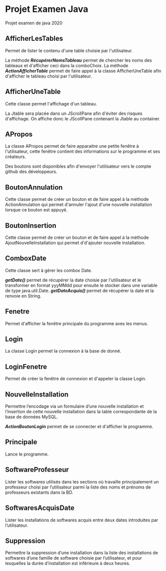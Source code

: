 # Projet Examen Java
Projet examen de java 2020

## AfficherLesTables
Permet de lister le contenu d'une table choisie par l'utilisateur.

La méthode ***RécupérerNomsTableau*** permet de chercher les noms des tableaux et d'afficher ceci dans la comboChoix.
La méthode ***ActionAfficherTable*** permet de faire appel à la classe AfficherUneTable afin d'afficher le tableau choisi par l'utilisateur.

## AfficherUneTable
Cette classe permet l'affichage d'un tableau.

La Jtable sera placée dans un JScrollPane afin d'éviter des risques d'affichage. On affiche donc le JScollPane contenant la Jtable au container.

## APropos
La classe APropos permet de faire apparaitre une petite fenêtre à l'utilisateur, cette fenêtre contient des informations sur le programme et ses créateurs.

Des boutons sont disponibles afin d'envoyer l'utilisateur vers le compte github des développeurs.

## BoutonAnnulation
Cette classe permet de créer un bouton et de faire appel à la méthode ActionAnnulation qui permet d'annuler l'ajout d'une nouvelle installation lorsque ce bouton est appuyé. 

## BoutonInsertion
Cette classe permet de créer un bouton et de faire appel à la méthode AjoutNouvelleInstallation qui permet d'd'ajouter nouvelle installation.

## ComboxDate
Cette classe sert à gérer les combox Date.

***getDate()*** permet de récupérer la date choisie par l'utilisateur et le transformer en format yyyMMdd pour ensuite le stocker dans une variable de type java.util.Date.
***getDateAcquis()*** permet de récupérer la date et la renvoie en String.

## Fenetre
Permet d'afficher la fenêtre principale du programme aves les menus.

## Login
La classe Login permet la connexion à la base de donné.


## LoginFenetre
Permet de créer la fenêtre de connexion et d'appeler la classe Login.

## NouvelleInstallation
Permettre l’encodage via un formulaire d’une nouvelle installation et l’insertion de cette nouvelle installation dans la table correspondante de la base de données MySQL.

***ActionBoutonLogin*** permet de se connecter et d'afficher le programme.

## Principale
Lance le programme.

## SoftwareProfesseur
Lister les softwares utilisés dans les sections où travaille principalement un professeur choisi par l’utilisateur parmi la liste des noms et prénoms de professeurs existants dans la BD.

## SoftwaresAcquisDate
Lister les installations de softwares acquis entre deux dates introduites par l’utilisateur.

## Suppression
Permettre la suppression d’une installation dans la liste des installations de softwares d’une famille de software choisie par l’utilisateur, et pour lesquelles la durée d’installation est inférieure à deux heures.
